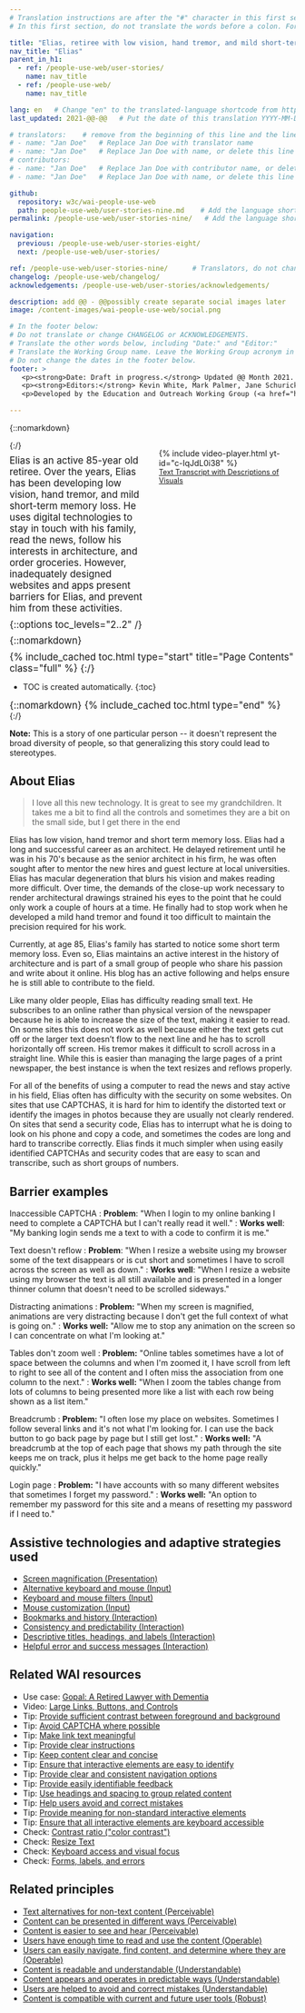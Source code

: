 ```yaml
---
# Translation instructions are after the "#" character in this first section. They are comments that do not show up in the web page. You do not need to translate the instructions after #.
# In this first section, do not translate the words before a colon. For example, do not translate "title:". Do translate the text after "title:".

title: "Elias, retiree with low vision, hand tremor, and mild short-term memory loss"
nav_title: "Elias"
parent_in_h1:
  - ref: /people-use-web/user-stories/
    name: nav_title
  - ref: /people-use-web/
    name: nav_title

lang: en   # Change "en" to the translated-language shortcode from https://www.iana.org/assignments/language-subtag-registry/language-subtag-registry
last_updated: 2021-@@-@@   # Put the date of this translation YYYY-MM-DD (with month in the middle)

# translators:    # remove from the beginning of this line and the lines below: "# " (the hash sign and the space)
# - name: "Jan Doe"   # Replace Jan Doe with translator name
# - name: "Jan Doe"   # Replace Jan Doe with name, or delete this line if not multiple translators
# contributors:
# - name: "Jan Doe"   # Replace Jan Doe with contributor name, or delete this line if none
# - name: "Jan Doe"   # Replace Jan Doe with name, or delete this line if not multiple contributors

github:
  repository: w3c/wai-people-use-web
  path: people-use-web/user-stories-nine.md    # Add the language shortcode to the middle of the filename, for example: people-use-web/user-stories-nine.fr.md
permalink: /people-use-web/user-stories-nine/   # Add the language shortcode to the end, with no slash at end, for example: /people-use-web/user-stories-nine/fr

navigation:
  previous: /people-use-web/user-stories-eight/
  next: /people-use-web/user-stories/

ref: /people-use-web/user-stories-nine/      # Translators, do not change this
changelog: /people-use-web/changelog/
acknowledgements: /people-use-web/user-stories/acknowledgements/

description: add @@ - @@possibly create separate social images later
image: /content-images/wai-people-use-web/social.png

# In the footer below:
# Do not translate or change CHANGELOG or ACKNOWLEDGEMENTS.
# Translate the other words below, including "Date:" and "Editor:"
# Translate the Working Group name. Leave the Working Group acronym in English.
# Do not change the dates in the footer below.
footer: >
   <p><strong>Date: Draft in progress.</strong> Updated @@ Month 2021. First published Month 20@@. CHANGELOG.</p>
   <p><strong>Editors:</strong> Kevin White, Mark Palmer, Jane Schurick, and <a href="https://www.w3.org/People/shadi/">Shadi Abou_Zahra</a>.  <strong>Contributors:</strong> @@name, @@name, and <a href="https://www.w3.org/groups/wg/eowg/participants">participants of EOWG</a>. ACKNOWLEDGEMENTS lists past editors and additional contributors.</p>
   <p>Developed by the Education and Outreach Working Group (<a href="http://www.w3.org/WAI/EO/">EOWG</a>). Previously developed with the <a href="https://www.w3.org/WAI/EO/2008/wai-age-tf">WAI-AGE Task Force</a>, with support of the <a href="https://www.w3.org/WAI/WAI-AGE/">WAI-AGE Project</a>.</p>

---
```


{::nomarkdown}

<style>
  #introduction p {
    font-size:120%;
    margin: 0.5em 0 0 0;
  }
  #introduction .box-i {
  }
  #introduction nav {
    border: 0;
    margin-top: 0;
  }
  #introduction nav header {
    padding: 8px 16px;
  }
  #introduction .video-card {
    margin: 1em;
    float: none !important;
    max-width: inherit !important;
    min-width: 45% !important;
  }
  #introduction .video-card p {
    font-size: 90%;
    margin: 0;
  }
  #introduction .video-card p:first-child {
    height: 190px;
  }
  #introduction img.video {
    border-radius: 5px;
    width: 300px;
    max-width: 300px;
  }
  #introduction .video-card .play-button {
    position: relative;
    top: -55px;
    left: -185px;
    width: 60px;
    height: 60px;
  }
  @media all and (min-width: 576px) {
    #introduction .box-i {
      display: flex;
      flex: 0 1;
    }
    #introduction .video-card .play-button {
      position: relative;
      top: -120px;
      left: 120px;
      width: 60px;
      height: 60px;
    }
  }
</style>

<aside id="introduction" class="box"><div class="box-i">
  <div>
{:/}

Elias is an active 85-year old retiree. Over the years, Elias has been developing low vision, hand tremor, and mild short-term memory loss. He uses digital technologies to stay in touch with his family, read the news, follow his interests in architecture, and order groceries. However, inadequately designed websites and apps present barriers for Elias, and prevent him from these activities.

{::options toc_levels="2..2" /}

{::nomarkdown}
  </div>
  <div class="video-card">
    {% include video-player.html
        yt-id="c-IqJdL0i38"
    %}
    <p><a href="#transcript">Text Transcript with Descriptions of Visuals</a></p>
  </div>
</div>

{% include_cached toc.html type="start" title="Page Contents" class="full" %}
{:/}

-   TOC is created automatically.
{:toc}

{::nomarkdown}
{% include_cached toc.html type="end" %}
    
</aside>
{:/}

**Note:** This is a story of one particular person -- it doesn't represent the broad diversity of people, so that generalizing this story could lead to stereotypes.

## About Elias

> I love all this new technology. It is great to see my grandchildren. It takes me a bit to find all the controls and sometimes they are a bit on the small side, but I get there in the end

Elias has low vision, hand tremor and short term memory loss. Elias had a long and successful career as an architect. He delayed retirement until he was in his 70's because as the senior architect in his firm, he was often sought after to mentor the new hires and guest lecture at local universities. Elias has macular degeneration that blurs his vision and makes reading more difficult. Over time, the demands of the close-up work necessary to render architectural drawings strained his eyes to the point that he could only work a couple of hours at a time. He finally had to stop work when he developed a mild hand tremor and found it too difficult to maintain the precision required for his work.

Currently, at age 85, Elias's family has started to notice some short term memory loss. Even so, Elias maintains an active interest in the history of architecture and is part of a small group of people who share his passion and write about it online. His blog has an active following and helps ensure he is still able to contribute to the field. 

Like many older people, Elias has difficulty reading small text. He subscribes to an online rather than physical version of the newspaper because he is able to increase the size of the text, making it easier to read. On some sites this does not work as well because either the text gets cut off or the larger text doesn’t flow to the next line and he has to scroll horizontally off screen. His tremor makes it difficult to scroll across in a straight line. While this is easier than managing the large pages of a print newspaper, the best instance is when the text resizes and reflows properly.

For all of the benefits of using a computer to read the news and stay active in his field, Elias often has difficulty with the security on some websites. On sites that use CAPTCHAS, it is hard for him to identify the distorted text or identify the images in photos because they are usually not clearly rendered. On sites that send a security code, Elias has to interrupt what he is doing to look on his phone and copy a code, and sometimes the codes are long and hard to transcribe correctly. Elias finds it much simpler when using easily identified CAPTCHAs and security codes that are easy to scan and transcribe, such as short groups of numbers.


## Barrier examples

Inaccessible CAPTCHA
: **Problem**: "When I login to my online banking I need to complete a CAPTCHA but I can't really read it well."
: **Works well**: "My banking login sends me a text to with a code to confirm it is me."

Text doesn't reflow
: **Problem**: "When I resize a website using my browser some of the text disappears or is cut short and sometimes I have to scroll across the screen as well as down."
: **Works well**: "When I resize a website using my browser the text is all still available and is presented in a longer thinner column that doesn't need to be scrolled sideways."

Distracting animations
: **Problem:** "When my screen is magnified, animations are very distracting because I don't get the full context of what is going on."
: **Works well:** "Allow me to stop any animation on the screen so I can concentrate on what I'm looking at."

Tables don't zoom well
: **Problem:** "Online tables sometimes have a lot of space between the columns and when I'm zoomed it, I have scroll from left to right to see all of the content and I often miss the association from one column to the next."
: **Works well:** "When I zoom the tables change from lots of columns to being presented more like a list with each row being shown as a list item."

Breadcrumb
: **Problem:** "I often lose my place on websites. Sometimes I follow several links and it's not what I'm looking for. I can use the back button to go back page by page but I still get lost."
: **Works well:** "A breadcrumb at the top of each page that shows my path through the site keeps me on track, plus it helps me get back to the home page really quickly."

Login page
: **Problem:** "I have accounts with so many different websites that sometimes I forget my password."
: **Works well:** "An option to remember my password for this site and a means of resetting my password if I need to."

## Assistive technologies and adaptive strategies used

* [Screen magnification (Presentation)](/people-use-web/tools-techniques-presentation/#display)
* [Alternative keyboard and mouse (Input)](/people-use-web/tools-techniques-input/#input)
* [Keyboard and mouse filters (Input)](/people-use-web/tools-techniques-input/#filters)
* [Mouse customization (Input)](/people-use-web/tools-techniques-input/#mouse)
* [Bookmarks and history (Interaction)](/people-use-web/tools-techniques-navigation/#bookmarks)
* [Consistency and predictability (Interaction)](/people-use-web/tools-techniques-navigation/#consistency)
* [Descriptive titles, headings, and labels (Interaction)](/people-use-web/tools-techniques-navigation/#labels)
* [Helpful error and success messages (Interaction)](/people-use-web/tools-techniques-navigation/#messages)

## Related WAI resources

* Use case: [Gopal: A Retired Lawyer with Dementia](https://www.w3.org/TR/coga-usable/#gopal-a-retired-lawyer-with-dementia)
* Video: [Large Links, Buttons, and Controls](https://www.w3.org/WAI/perspective-videos/controls/)
* Tip: [Provide sufficient contrast between foreground and background](https://www.w3.org/WAI/tips/designing/#provide-sufficient-contrast-between-foreground-and-background)
* Tip: [Avoid CAPTCHA where possible](https://www.w3.org/WAI/tips/developing/#avoid-captcha-where-possible)
* Tip: [Make link text meaningful](https://www.w3.org/WAI/tips/writing/#make-link-text-meaningful)
* Tip: [Provide clear instructions](https://www.w3.org/WAI/tips/writing/#provide-clear-instructions)
* Tip: [Keep content clear and concise](https://www.w3.org/WAI/tips/writing/#keep-content-clear-and-concise)
* Tip: [Ensure that interactive elements are easy to identify](https://www.w3.org/WAI/tips/designing/#ensure-that-interactive-elements-are-easy-to-identify)
* Tip: [Provide clear and consistent navigation options](https://www.w3.org/WAI/tips/designing/#provide-clear-and-consistent-navigation-options)
* Tip: [Provide easily identifiable feedback](https://www.w3.org/WAI/tips/designing/#provide-easily-identifiable-feedback)
* Tip: [Use headings and spacing to group related content](https://www.w3.org/WAI/tips/designing/#use-headings-and-spacing-to-group-related-content)
* Tip: [Help users avoid and correct mistakes](https://www.w3.org/WAI/tips/developing/#help-users-avoid-and-correct-mistakes)
* Tip: [Provide meaning for non-standard interactive elements](https://www.w3.org/WAI/tips/developing/#provide-meaning-for-non-standard-interactive-elements)
* Tip: [Ensure that all interactive elements are keyboard accessible](https://www.w3.org/WAI/tips/developing/#ensure-that-all-interactive-elements-are-keyboard-accessible)
* Check: [Contrast ratio ("color contrast")](https://www.w3.org/WAI/test-evaluate/preliminary/#contrast)
* Check: [Resize Text](https://www.w3.org/WAI/test-evaluate/preliminary/#resize)
* Check: [Keyboard access and visual focus](https://www.w3.org/WAI/test-evaluate/preliminary/#interaction)
* Check: [Forms, labels, and errors](https://www.w3.org/WAI/test-evaluate/preliminary/#forms)

## Related principles

* [Text alternatives for non-text content (Perceivable)](https://www.w3.org/WAI/fundamentals/accessibility-principles/#alternatives)
* [Content can be presented in different ways (Perceivable)](https://www.w3.org/WAI/fundamentals/accessibility-principles/#adaptable)
* [Content is easier to see and hear (Perceivable)](https://www.w3.org/WAI/fundamentals/accessibility-principles/#distinguishable)
* [Users have enough time to read and use the content (Operable)](https://www.w3.org/WAI/fundamentals/accessibility-principles/#time)
* [Users can easily navigate, find content, and determine where they are (Operable)](https://www.w3.org/WAI/fundamentals/accessibility-principles/#navigable)
* [Content is readable and understandable (Understandable)](https://www.w3.org/WAI/fundamentals/accessibility-principles/#readable)
* [Content appears and operates in predictable ways (Understandable)](https://www.w3.org/WAI/fundamentals/accessibility-principles/#predictable)
* [Users are helped to avoid and correct mistakes (Understandable)](https://www.w3.org/WAI/fundamentals/accessibility-principles/#tolerant)
* [Content is compatible with current and future user tools (Robust)](https://www.w3.org/WAI/fundamentals/accessibility-principles/#compatible)
